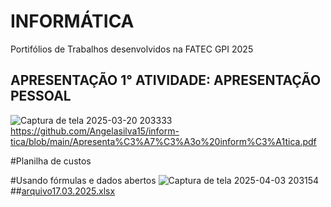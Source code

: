 # INFORMÁTICA
Portifólios de Trabalhos desenvolvidos na FATEC GPI 2025 
## APRESENTAÇÃO 1° ATIVIDADE: APRESENTAÇÃO PESSOAL
![Captura de tela 2025-03-20 203333](https://github.com/user-attachments/assets/e7fc6af1-d58a-4980-a187-223293cf8d70)
https://github.com/Angelasilva15/inform-tica/blob/main/Apresenta%C3%A7%C3%A3o%20inform%C3%A1tica.pdf

#Planilha de custos

#Usando fórmulas e dados abertos
![Captura de tela 2025-04-03 203154](https://github.com/user-attachments/assets/bdc18c67-98b8-45cd-8523-e4cc76c70e45)
##[arquivo17.03.2025.xlsx](https://github.com/user-attachments/files/19596015/arquivo17.03.2025.xlsx)




